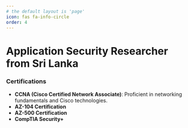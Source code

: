 ```yaml
---
# the default layout is 'page'
icon: fas fa-info-circle
order: 4
---
```



# Application Security Researcher from Sri Lanka


### Certifications
- **CCNA (Cisco Certified Network Associate)**: Proficient in networking fundamentals and Cisco technologies.
- **AZ-104 Certification**
- **AZ-500 Certification**
- **CompTIA Security+**

